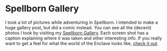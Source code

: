 # Spellborn Gallery

I took a lot of pictures while adventuring in Spellborn. I intended to make a huge gallery post, but did a comic instead. You can see all the (decent) photos I took by visiting my [Spellborn Gallery](http://picasaweb.google.com/brendahol/SpellbornGallery). Each screen shot has a caption explaining where it was taken and other interesting info. If you really want to get a feel for what the world of the Enclave looks like, [check it out](http://picasaweb.google.com/brendahol/SpellbornGallery).
